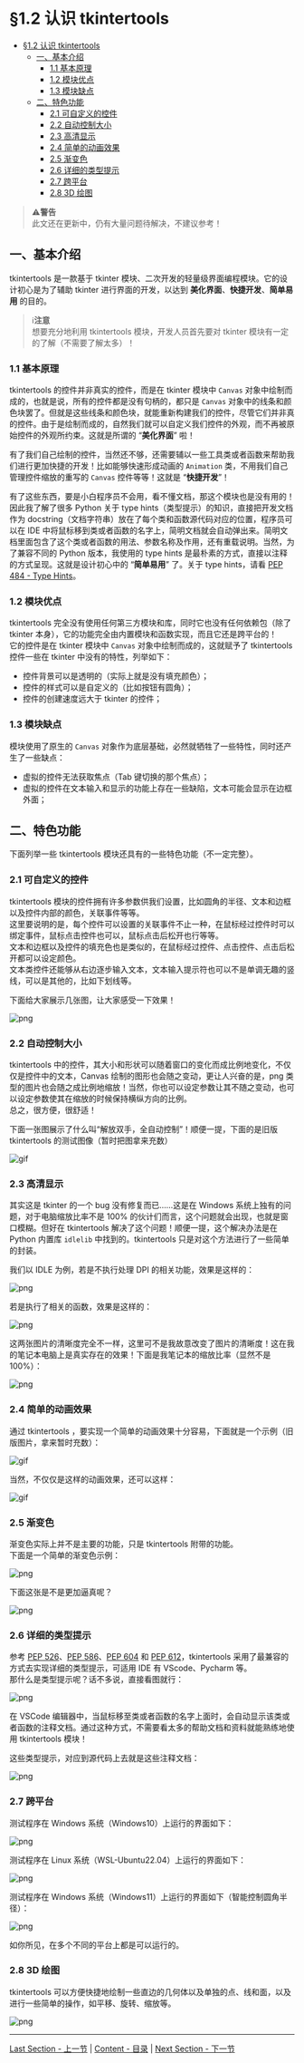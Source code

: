 # §1.2 认识 tkintertools

- [§1.2 认识 tkintertools](#12-认识-tkintertools)
  - [一、基本介绍](#一基本介绍)
    - [1.1 基本原理](#11-基本原理)
    - [1.2 模块优点](#12-模块优点)
    - [1.3 模块缺点](#13-模块缺点)
  - [二、特色功能](#二特色功能)
    - [2.1 可自定义的控件](#21-可自定义的控件)
    - [2.2 自动控制大小](#22-自动控制大小)
    - [2.3 高清显示](#23-高清显示)
    - [2.4 简单的动画效果](#24-简单的动画效果)
    - [2.5 渐变色](#25-渐变色)
    - [2.6 详细的类型提示](#26-详细的类型提示)
    - [2.7 跨平台](#27-跨平台)
    - [2.8 3D 绘图](#28-3d-绘图)

> ⚠️**警告**  
> 此文还在更新中，仍有大量问题待解决，不建议参考！

一、基本介绍
-----------

tkintertools 是一款基于 tkinter 模块、二次开发的轻量级界面编程模块。它的设计初心是为了辅助 tkinter 进行界面的开发，以达到 **美化界面**、**快捷开发**、**简单易用** 的目的。

> ℹ️**注意**  
> 想要充分地利用 tkintertools 模块，开发人员首先要对 tkinter 模块有一定的了解（不需要了解太多）！

### 1.1 基本原理

tkintertools 的控件并非真实的控件，而是在 tkinter 模块中 `Canvas` 对象中绘制而成的，也就是说，所有的控件都是没有句柄的，都只是 `Canvas` 对象中的线条和颜色块罢了。但就是这些线条和颜色块，就能重新构建我们的控件，尽管它们并非真的控件。由于是绘制而成的，自然我们就可以自定义我们控件的外观，而不再被原始控件的外观所约束。这就是所谓的 “**美化界面**” 啦！

有了我们自己绘制的控件，当然还不够，还需要辅以一些工具类或者函数来帮助我们进行更加快捷的开发！比如能够快速形成动画的 `Animation` 类，不用我们自己管理控件缩放的重写的 `Canvas` 控件等等！这就是 “**快捷开发**”！

有了这些东西，要是小白程序员不会用，看不懂文档，那这个模块也是没有用的！因此我了解了很多 Python 关于 type hints（类型提示）的知识，直接把开发文档作为 docstring（文档字符串）放在了每个类和函数源代码对应的位置，程序员可以在 IDE 中将鼠标移到类或者函数的名字上，简明文档就会自动弹出来。简明文档里面包含了这个类或者函数的用法、参数名称及作用，还有重载说明。当然，为了兼容不同的 Python 版本，我使用的 type hints 是最朴素的方式，直接以注释的方式呈现。这就是设计初心中的 “**简单易用**” 了。关于 type hints，请看 [PEP 484 - Type Hints](https://peps.python.org/pep-0484/)。

### 1.2 模块优点

tkintertools 完全没有使用任何第三方模块和库，同时它也没有任何依赖包（除了 tkinter 本身），它的功能完全由内置模块和函数实现，而且它还是跨平台的！  
它的控件是在 tkinter 模块中 `Canvas` 对象中绘制而成的，这就赋予了 tkintertools 控件一些在 tkinter 中没有的特性，列举如下：

* 控件背景可以是透明的（实际上就是没有填充颜色）；
* 控件的样式可以是自定义的（比如按钮有圆角）；
* 控件的创建速度远大于 tkinter 的控件；

### 1.3 模块缺点

模块使用了原生的 `Canvas` 对象作为底层基础，必然就牺牲了一些特性，同时还产生了一些缺点：

* 虚拟的控件无法获取焦点（Tab 键切换的那个焦点）；
* 虚拟的控件在文本输入和显示的功能上存在一些缺陷，文本可能会显示在边框外面；

二、特色功能
-----------

下面列举一些 tkintertools 模块还具有的一些特色功能（不一定完整）。

### 2.1 可自定义的控件

tkintertools 模块的控件拥有许多参数供我们设置，比如圆角的半径、文本和边框以及控件内部的颜色，关联事件等等。  
这里要说明的是，每个控件可以设置的关联事件不止一种，在鼠标经过控件时可以绑定事件，鼠标点击控件也可以，鼠标点击后松开也行等等。  
文本和边框以及控件的填充色也是类似的，在鼠标经过控件、点击控件、点击后松开都可以设定颜色。  
文本类控件还能够从右边逐步输入文本，文本输入提示符也可以不是单调无趣的竖线，可以是其他的，比如下划线等。  

下面给大家展示几张图，让大家感受一下效果！

![png](../../images/ProgressbarTest.png)

### 2.2 自动控制大小

tkintertools 中的控件，其大小和形状可以随着窗口的变化而成比例地变化，不仅仅是控件中的文本，Canvas 绘制的图形也会随之变动，更让人兴奋的是，png 类型的图片也会随之成比例地缩放！当然，你也可以设定参数让其不随之变动，也可以设定参数使其在缩放的时候保持横纵方向的比例。  
总之，很方便，很舒适！

下面一张图展示了什么叫“解放双手，全自动控制”！顺便一提，下面的是旧版 tkintertools 的测试图像（暂时把图拿来充数）

![gif](../../images/autosize.gif)

### 2.3 高清显示

其实这是 tkinter 的一个 bug 没有修复而已……这是在 Windows 系统上独有的问题，对于电脑缩放比率不是 100% 的伙计们而言，这个问题就会出现，也就是窗口模糊。但好在 tkintertools 解决了这个问题！顺便一提，这个解决办法是在 Python 内置库 `idlelib` 中找到的。tkintertools 只是对这个方法进行了一些简单的封装。

我们以 IDLE 为例，若是不执行处理 DPI 的相关功能，效果是这样的：

![png](../../images/SetProcessDpiAwareness_0.png)

若是执行了相关的函数，效果是这样的：

![png](../../images/SetProcessDpiAwareness_1.png)

这两张图片的清晰度完全不一样，这里可不是我故意改变了图片的清晰度！这在我的笔记本电脑上是真实存在的效果！下面是我笔记本的缩放比率（显然不是 100%）：

![png](../../images/my_scale.png)

### 2.4 简单的动画效果

通过 tkintertools ，要实现一个简单的动画效果十分容易，下面就是一个示例（旧版图片，拿来暂时充数）：

![gif](../../images/old_animation.gif)

当然，不仅仅是这样的动画效果，还可以这样：

![gif](../../images/MoveTest.gif)

### 2.5 渐变色

渐变色实际上并不是主要的功能，只是 tkintertools 附带的功能。  
下面是一个简单的渐变色示例：

![png](../../images/ColorTest.png)

下面这张是不是更加逼真呢？

![png](../../images/Test_Draw.png)

### 2.6 详细的类型提示

参考 [PEP 526](https://peps.python.org/pep-0526/)、[PEP 586](https://peps.python.org/pep-0586/)、[PEP 604](https://peps.python.org/pep-0604/) 和 [PEP 612](https://peps.python.org/pep-0612/)，tkintertools 采用了最兼容的方式去实现详细的类型提示，可适用 IDE 有 VScode、Pycharm 等。  
那什么是类型提示呢？话不多说，直接看图就行：

![png](../../images/type_hint_vscode.png)

在 VSCode 编辑器中，当鼠标移至类或者函数的名字上面时，会自动显示该类或者函数的注释文档。通过这种方式，不需要看太多的帮助文档和资料就能熟练地使用 tkintertools 模块！

这些类型提示，对应到源代码上去就是这些注释文档：

![png](../../images/type_hint_source.png)

### 2.7 跨平台

测试程序在 Windows 系统（Windows10）上运行的界面如下：

![png](../../images/test_windows10.png)

测试程序在 Linux 系统（WSL-Ubuntu22.04）上运行的界面如下：

![png](../../images/test_linux.png)

测试程序在 Windows 系统（Windows11）上运行的界面如下（智能控制圆角半径）：

![png](../../images/test_windows11.png)

如你所见，在多个不同的平台上都是可以运行的。

### 2.8 3D 绘图

tkintertools 可以方便快捷地绘制一些直边的几何体以及单独的点、线和面，以及进行一些简单的操作，如平移、旋转、缩放等。

![png](../../images/3d_side.png)

---
[Last Section - 上一节](安装%20tkintertools.md) | [Content - 目录](README.md) | [Next Section - 下一节](尝试编写你的第一个%20tkintertools%20程序.md)
